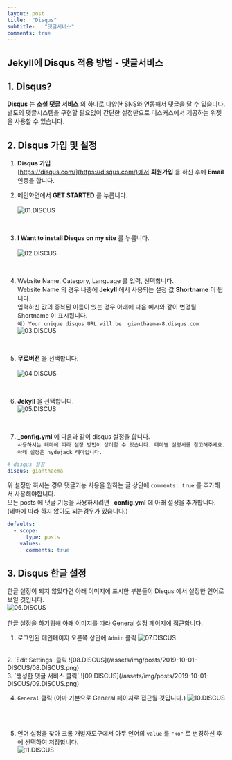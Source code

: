 ```yaml
---
layout: post
title:  "Disqus"
subtitle:   "댓글서비스"
comments: true
---
```


## __Jekyll에 Disqus 적용 방법 - 댓글서비스__

## __1. Disqus?__

__Disqus__ 는 __소셜 댓글 서비스__ 의 하나로 다양한 SNS와 연동해서 댓글을 달 수 있습니다.  
별도의 댓글시스템을 구현할 필요없이 간단한 설정만으로 디스커스에서 제공하는 위젯을 사용할 수 있습니다.


## __2. Disqus 가입 및 설정__

1. __Disqus 가입__  
    [https://disqus.com/](https://disqus.com/)에서 __회원가입__ 을 하신 후에 __Email__ 인증을 합니다.<br>
    
2. 메인화면에서 __GET STARTED__ 를 누릅니다.<br>  
![01.DISCUS](/assets/img/posts/2019-10-01-DISCUS/01.DISCUS.png) 
<br>

3. __I Want to install Disqus on my site__ 를 누릅니다.<br>  
![02.DISCUS](/assets/img/posts/2019-10-01-DISCUS/02.DISCUS.png) 
<br>

4. Website Name, Category, Language 를 입력, 선택합니다.  
   Website Name 의 경우 나중에 __Jekyll__ 에서 사용되는 설정 값 __Shortname__ 이 됩니다.  
   입력하신 값의 중복된 이름이 있는 경우 아래에 다음 예시와 같이 변경될 Shortname 이 표시됩니다.  
   `예) Your unique disqus URL will be: gianthaema-8.disqus.com`<br>
![03.DISCUS](/assets/img/posts/2019-10-01-DISCUS/03.DISCUS.png) 
<br>

5. __무료버전__ 을 선택합니다.<br>  
![04.DISCUS](/assets/img/posts/2019-10-01-DISCUS/04.DISCUS.png) 
<br>

6. __Jekyll__ 을 선택합니다.<br>
![05.DISCUS](/assets/img/posts/2019-10-01-DISCUS/05.DISCUS.png) 
<br>

7. ___config.yml__ 에 다음과 같이 disqus 설정을 합니다.  
`사용하시는 테마에 따라 설정 방법이 상이할 수 있습니다. 테마별 설명서를 참고해주세요. 아래 설정은 hydejack 테마입니다.`
```yaml
# disqus 설정
disqus: gianthaema
```
위 설정만 하시는 경우 댓글기능 사용을 원하는 글 상단에 `comments: true` 를 추가해서 사용해야합니다.  
모든 posts 에 댓글 기능을 사용하시려면 ___config.yml__ 에 아래 설정을 추가합니다.   
(테마에 따라 하지 않아도 되는경우가 있습니다.)
```yaml
defaults:
  - scope:
      type: posts
    values:
      comments: true
```


## __3. Disqus 한글 설정__

한글 설정이 되지 않았다면 아래 이미지에 표시한 부분들이 Disqus 에서 설정한 언어로 보일 것입니다.<br>
![06.DISCUS](/assets/img/posts/2019-10-01-DISCUS/06.DISCUS.png)
<br>
<br>
한글 설정을 하기위해 아래 이미지를 따라 General 설정 페이지에 접근합니다.<br>
1. 로그인된 메인페이지 오른쪽 상단에 `Admin` 클릭
![07.DISCUS](/assets/img/posts/2019-10-01-DISCUS/07.DISCUS.png)
 <br>
2. `Edit Settings` 클릭
![08.DISCUS](/assets/img/posts/2019-10-01-DISCUS/08.DISCUS.png)
<br>
3. `생성한 댓글 서비스 클릭`
![09.DISCUS](/assets/img/posts/2019-10-01-DISCUS/09.DISCUS.png)
<br>

4. `General` 클릭 (아마 기본으로 General 페이지로 접근될 것입니다.)
![10.DISCUS](/assets/img/posts/2019-10-01-DISCUS/10.DISCUS.png)
<br>
<br>

5. 언어 설정을 찾아 크롬 개발자도구에서 아무 언어의 `value` 를 `"ko"` 로 변경하신 후에 선택하여 저장합니다.<br>
![11.DISCUS](/assets/img/posts/2019-10-01-DISCUS/11.DISCUS.png)
<br>






